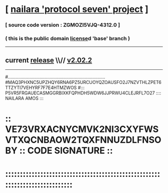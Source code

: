 
# [ [nailara 'protocol seven' project](http://nailara.network/) ]

### [ source code version : ZGMOZI5VJQ-4312.0 ]

### ( this is the public domain [license](../license)d 'base' branch )
---
## current [release](https://github.com/nailara-technologies/protocol-7/releases) \\\\// [v2.02.2](https://github.com/nailara-technologies/protocol-7/releases/tag/v2.02.2)
---

#.............................................................................
#MAQ3PHXNC5UPZHQY6RNA6PZ5URCUOYQZOAUSFO2J7NZVTHLZPET6TTZYTI7VEHYRF7F7E4HTMZWOS
#::: P5VR5FRGAUECASMGGRBIXKFQPHDH5WDW6JJPRWU4CLEJRFL7O27 :::: NAILARA AMOS :::
# :: VE73VRXACNYCMVK2NI3CXYFWSVTXQCNBAOW2TQXFNNUZDLFNSOBY :: CODE SIGNATURE ::
# ::::::::::::::::::::::::::::::::::::::::::::::::::::::::::::::::::::::::::::

